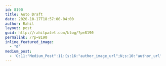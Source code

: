 ```yaml
---
id: 8190
title: Auto Draft
date: 2020-10-17T18:57:00-04:00
author: Rahil
layout: post
guid: http://rahilpatel.com/blog/?p=8190
permalink: /?p=8190
inline_featured_image:
  - "0"
medium_post:
  - 'O:11:"Medium_Post":11:{s:16:"author_image_url";N;s:10:"author_url";N;s:11:"byline_name";N;s:12:"byline_email";N;s:10:"cross_link";N;s:2:"id";N;s:21:"follower_notification";N;s:7:"license";N;s:14:"publication_id";N;s:6:"status";N;s:3:"url";N;}'
---
```

